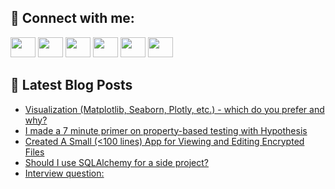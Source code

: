 ## 🔎 Connect with me:
[<img height="32" width="40" src="https://cdn.jsdelivr.net/npm/simple-icons@v5/icons/telegram.svg" />](https://t.me/bullbesh)
[<img height="32" width="40" src="https://cdn.jsdelivr.net/npm/simple-icons@v5/icons/vk.svg" />](https://vk.com/bullbesh)
[<img height="32" width="40" src="https://cdn.jsdelivr.net/npm/simple-icons@v5/icons/twitter.svg" />](https://twitter.com/bullbesh1)
[<img height="32" width="40" src="https://cdn.jsdelivr.net/npm/simple-icons@v5/icons/instagram.svg" />](https://www.instagram.com/bullbesh)
[<img height="32" width="40" src="https://cdn.jsdelivr.net/npm/simple-icons@v5/icons/reddit.svg" />](https://www.reddit.com/user/bullbesh)
[<img height="32" width="40" src="https://cdn.jsdelivr.net/npm/simple-icons@v5/icons/youtube.svg" />](https://www.youtube.com/channel/UCtfjRs6uzgq5mfm8S06WTcg)

## 📕 Latest Blog Posts
<!-- BLOG-POST-LIST:START -->
- [Visualization &lpar;Matplotlib, Seaborn, Plotly, etc.&rpar; - which do you prefer and why?](https://www.reddit.com/r/Python/comments/vcupvl/visualization_matplotlib_seaborn_plotly_etc_which/)
- [I made a 7 minute primer on property-based testing with Hypothesis](https://www.reddit.com/r/Python/comments/vcub7n/i_made_a_7_minute_primer_on_propertybased_testing/)
- [Created A Small &lpar;&lt;100 lines&rpar; App for Viewing and Editing Encrypted Files](https://www.reddit.com/r/Python/comments/vctu48/created_a_small_100_lines_app_for_viewing_and/)
- [Should I use SQLAlchemy for a side project?](https://www.reddit.com/r/Python/comments/vcsvvw/should_i_use_sqlalchemy_for_a_side_project/)
- [Interview question:](https://www.reddit.com/r/Python/comments/vcsjcu/interview_question/)
<!-- BLOG-POST-LIST:END -->
